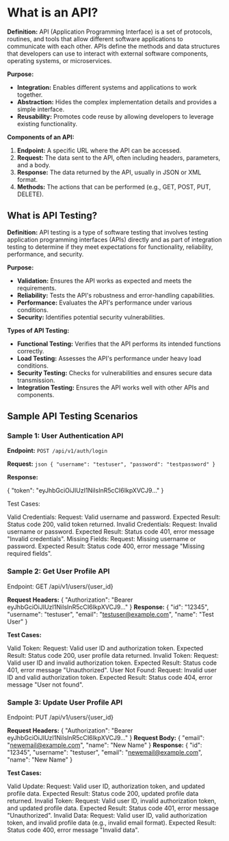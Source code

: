 # What is an API?

**Definition:**
API (Application Programming Interface) is a set of protocols, routines, and tools that allow different software applications to communicate with each other. APIs define the methods and data structures that developers can use to interact with external software components, operating systems, or microservices.

**Purpose:**
- **Integration:** Enables different systems and applications to work together.
- **Abstraction:** Hides the complex implementation details and provides a simple interface.
- **Reusability:** Promotes code reuse by allowing developers to leverage existing functionality.

**Components of an API:**
1. **Endpoint:** A specific URL where the API can be accessed.
2. **Request:** The data sent to the API, often including headers, parameters, and a body.
3. **Response:** The data returned by the API, usually in JSON or XML format.
4. **Methods:** The actions that can be performed (e.g., GET, POST, PUT, DELETE).

## What is API Testing?

**Definition:**
API testing is a type of software testing that involves testing application programming interfaces (APIs) directly and as part of integration testing to determine if they meet expectations for functionality, reliability, performance, and security.

**Purpose:**
- **Validation:** Ensures the API works as expected and meets the requirements.
- **Reliability:** Tests the API's robustness and error-handling capabilities.
- **Performance:** Evaluates the API's performance under various conditions.
- **Security:** Identifies potential security vulnerabilities.

**Types of API Testing:**
- **Functional Testing:** Verifies that the API performs its intended functions correctly.
- **Load Testing:** Assesses the API's performance under heavy load conditions.
- **Security Testing:** Checks for vulnerabilities and ensures secure data transmission.
- **Integration Testing:** Ensures the API works well with other APIs and components.

## Sample API Testing Scenarios

### Sample 1: User Authentication API

**Endpoint:** `POST /api/v1/auth/login`

**Request:**
`json
{
  "username": "testuser",
  "password": "testpassword"
}`

**Response:**

{
  "token": "eyJhbGciOiJIUzI1NiIsInR5cCI6IkpXVCJ9..."
}

Test Cases:

Valid Credentials:
Request: Valid username and password.
Expected Result: Status code 200, valid token returned.
Invalid Credentials:
Request: Invalid username or password.
Expected Result: Status code 401, error message "Invalid credentials".
Missing Fields:
Request: Missing username or password.
Expected Result: Status code 400, error message "Missing required fields".

### Sample 2: Get User Profile API
Endpoint: GET /api/v1/users/{user_id}

**Request Headers:**
{
  "Authorization": "Bearer eyJhbGciOiJIUzI1NiIsInR5cCI6IkpXVCJ9..."
}
**Response:**
{
  "id": "12345",
  "username": "testuser",
  "email": "testuser@example.com",
  "name": "Test User"
}

**Test Cases:**

Valid Token:
Request: Valid user ID and authorization token.
Expected Result: Status code 200, user profile data returned.
Invalid Token:
Request: Valid user ID and invalid authorization token.
Expected Result: Status code 401, error message "Unauthorized".
User Not Found:
Request: Invalid user ID and valid authorization token.
Expected Result: Status code 404, error message "User not found".

### Sample 3: Update User Profile API
Endpoint: PUT /api/v1/users/{user_id}

**Request Headers:**
{
  "Authorization": "Bearer eyJhbGciOiJIUzI1NiIsInR5cCI6IkpXVCJ9..."
}
**Request Body:**
{
  "email": "newemail@example.com",
  "name": "New Name"
}
**Response:**
{
  "id": "12345",
  "username": "testuser",
  "email": "newemail@example.com",
  "name": "New Name"
}

**Test Cases:**

Valid Update:
Request: Valid user ID, authorization token, and updated profile data.
Expected Result: Status code 200, updated profile data returned.
Invalid Token:
Request: Valid user ID, invalid authorization token, and updated profile data.
Expected Result: Status code 401, error message "Unauthorized".
Invalid Data:
Request: Valid user ID, valid authorization token, and invalid profile data (e.g., invalid email format).
Expected Result: Status code 400, error message "Invalid data".
